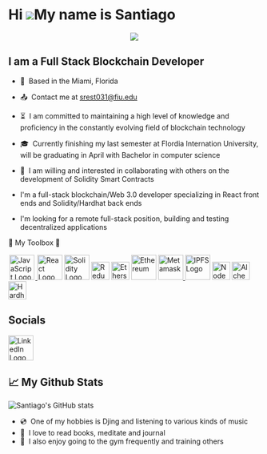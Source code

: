# Hi ![](https://user-images.githubusercontent.com/18350557/176309783-0785949b-9127-417c-8b55-ab5a4333674e.gif)My name is Santiago

<p align="center">
  <a href="https://github.com/srestrepo221"><img src="https://readme-typing-svg.herokuapp.com/?lines=Hi+there+👋,+I+am+Santiago;+Welcome+to+My+GitHub+Profile!;BlockChain%20Developer;Full%20Stack%20Developer;Always%20learning%20new%20stuff&font=Seaweed%20Script&center=true&width=650&height=120&color=00ffff&vCenter=true&size=34%22"></a>
</p>


## I am a Full Stack Blockchain Developer

- 📍&nbsp; Based in the Miami, Florida
- 📤&nbsp; Contact me at [srest031@fiu.edu](mailto:srest031@fiu.edu)
- ⏳&nbsp; I am committed to maintaining a high level of knowledge and proficiency in the constantly evolving field of blockchain technology
- 🎓&nbsp; Currently finishing my last semester at Flordia Internation University, will be graduating in April with Bachelor in computer science 
- 🤝&nbsp; I am willing and interested in collaborating with others on the development of Solidity Smart Contracts

- I'm a full-stack blockchain/Web 3.0 developer specializing in React front ends and Solidity/Hardhat back ends
- I'm looking for a remote full-stack position, building and testing decentralized applications

🧰 My Toolbox 🧰

<a href="https://www.javascript.com/"><img src="https://cdn.worldvectorlogo.com/logos/logo-javascript.svg" alt="JavaScript Logo" width="50" height="50" style="padding: 2px" /> </a> 
<a href="https://reactjs.org/"><img src="https://cdn.worldvectorlogo.com/logos/react-1.svg" alt="React Logo" width="50" height="50" /></a> <a href="https://docs.soliditylang.org/en/v0.8.17/"><img src="https://cdn.worldvectorlogo.com/logos/solidity.svg" alt="Solidity Logo" width="50" height="50"/></a>
<a href="https://redux.js.org/" target="_blank" rel="noreferrer"><img src="https://raw.githubusercontent.com/danielcranney/readme-generator/main/public/icons/skills/redux-colored.svg" width="36" height="36" alt="Redux" /></a>
<a href="https://ethers.io" target="_blank" rel="noreferrer"><img src="https://raw.githubusercontent.com/danielcranney/readme-generator/main/public/icons/skills/ethers-colored.svg" width="36" height="36" alt="Ethers" /></a>
<a href="https://ethereum.org/en/"><img src="https://cdn.worldvectorlogo.com/logos/ethereum-eth.svg" alt="Ethereum" width="50" height="50"/></a> 
<a href="https://metamask.io/"><img src="https://github.com/MetaMask/brand-resources/raw/master/SVG/metamask-fox.svg" alt="Metamask" widt="50" height="50"/> 
<a href="https://ipfs.tech/"><img src="https://docs.ipfs.tech/images/ipfs-logo.svg" alt="IPFS Logo" width="50" height="50" /></a>
<a href="https://nodejs.org/en/" target="_blank" rel="noreferrer"><img src="https://raw.githubusercontent.com/danielcranney/readme-generator/main/public/icons/skills/nodejs-colored.svg" width="36" height="36" alt="NodeJS" /></a>
 <a href="https://docs.alchemy.com/alchemy/documentation/alchemy-web3" target="_blank" rel="noreferrer"><img src="https://raw.githubusercontent.com/danielcranney/readme-generator/main/public/icons/skills/alchemy-colored.svg" width="36" height="36" alt="Alchemy" /></a>
<a href="https://hardhat.org/" target="_blank" rel="noreferrer"><img src="https://raw.githubusercontent.com/danielcranney/readme-generator/main/public/icons/skills/hardhat-colored.svg" width="36" height="36" alt="Hardhat" /></a>

  
## Socials
<a href="https://www.linkedin.com/in/santiago-restrepo-b9a82825a/" target="_blank" rel="noreferrer"><img src="https://cdn.worldvectorlogo.com/logos/linkedin-icon-2.svg" alt="LinkedIn Logo" width="50" height="50" /></a>


## &#x1f4c8; My Github Stats
![Santiago's GitHub stats](https://github-readme-stats.vercel.app/api?username=srestrepo221&show_icons=true&hide=contribs,prs&cache_seconds=86400&theme=monokai)

- 💿&nbsp; One of my hobbies is Djing and listening to various kinds of music
- 📖&nbsp; I love to read books, meditate and journal
- 🔨&nbsp; I also enjoy going to the gym frequently and training others
